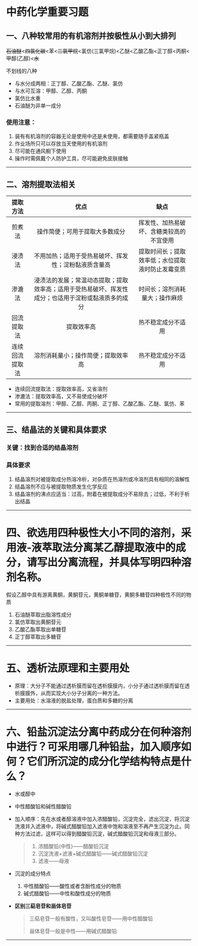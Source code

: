 # 中药化学重要习题

## 一、八种较常用的有机溶剂并按极性从小到大排列

~~石油醚~~<~~四氯化碳~~<苯<~~二氯甲烷~~<氯仿(三氯甲烷)<乙醚<乙酸乙酯<正丁醇<丙酮<甲醇(乙醇)<~~水~~

不划线的八种

- 与水分成两相：正丁醇、乙酸乙酯、乙醚、氯仿
- 与水可互溶：甲醇、乙醇、丙酮
- 氯仿比水重
- 石油醚为非单一成分

### 使用注意：

1. 装有有机溶剂的容器无论是使用中还是未使用，都需要随手盖紧瓶盖
2. 作业场所只可以存放当天使用的有机溶剂
3. 尽可能在通风橱下使用
4. 操作时需佩戴个人防护工具，尽可能避免皮肤接触

----

## 二、溶剂提取法相关

|    提取方法    |                             优点                             |                       缺点                       |
| :------------: | :----------------------------------------------------------: | :----------------------------------------------: |
|     煎煮法     |                操作简便；可用于提取大多数成分                |     挥发性、加热易破坏、含糖类较高的不宜使用     |
|     浸渍法     |     不用加热；适用于受热易破坏、挥发性；淀粉黏液质含量高     | 提取时间长；提取效率低；水位提取液时防止发霉变质 |
|     渗漉法     | 浸渍法的发展；常温动态提取；提取效率高；适用于受热易破坏、挥发性成分；也适用于淀粉或黏液质多的成分 |          时间长；溶剂消耗量大；操作麻烦          |
|   回流提取法   |                          提取效率高                          |                热不稳定成分不适用                |
| 连续回流提取法 |              溶剂消耗量小；操作简便；提取效率高              |                热不稳定成分不适用                |

- 连续回流提取法：提取效率高，又省溶剂
- 渗漉法：提取效率高，又不易使成分破坏
- 常用的提取溶剂：甲醇、乙醇、丙酮、正丁醇、乙酸乙酯、乙醚、氯仿、苯

----

## 三、结晶法的关键和具体要求

### 关键：找到合适的结晶溶剂

### 具体要求

1. 结晶溶剂对被提取成分热溶冷析，对杂质在热溶剂或冷溶剂具有相同的溶解性
2. 结晶溶剂不应与被提取物质发生化学反应
3. 结晶溶剂的沸点应适当：过高，附着在被提取成分不易除去；过低，不利于析出结晶

----

# 四、欲选用四种极性大小不同的溶剂，采用液-液萃取法分离某乙醇提取液中的成分，请写出分离流程，并具体写明四种溶剂名称。

假设乙醇中具有游离黄酮，黄酮苷元，黄酮单糖苷，黄酮多糖苷四种极性不同的物质

1. 石油醚萃取出脂溶性成分
2. 氯仿萃取出黄酮苷元
3. 乙酸乙酯萃取出单糖苷
4. 正丁醇萃取出多糖苷

----

# 五、透析法原理和主要用处

- 原理：大分子不能通过透析膜而留在透析膜膜内，小分子通过透析膜而留在透析膜膜外，从而实现大小分子分离的一种方法。
- 主要用处：水溶液的脱盐处理，蛋白质和多糖的分离

----

# 六、铅盐沉淀法分离中药成分在何种溶剂中进行？可采用哪几种铅盐，加入顺序如何？它们所沉淀的成分化学结构特点是什么？

- 水或醇中

- 中性醋酸铅和碱性醋酸铅

- 加入顺序：先在水或者醇溶液中加入浓醋酸铅，沉淀完全，滤出沉淀，将沉淀洗液并入滤液中，将碱式醋酸铅加入滤液中饱和溶液至不再产生沉淀为止。同种方法过滤，这样可以得到醋酸铅沉淀，碱式醋酸铅沉淀和母液三部分。

  > 1. 浓醋酸铅(中性)——醋酸铅沉淀
  > 2. 沉淀洗液+滤液+碱式醋酸铅——碱式醋酸铅沉淀
  > 3. 滤液——母液

- 沉淀的成分特点

  1. 中性醋酸铅——酸性或者含酚性成分的物质
  2. 碱式醋酸铅——中性和酸性成分的物质

- **区别三萜皂苷和甾体皂苷**

  > 三萜皂苷一般有酸性，又叫酸性皂苷——用中性醋酸铅
  >
  > 甾体皂苷一般是中性——用碱式醋酸铅

----



